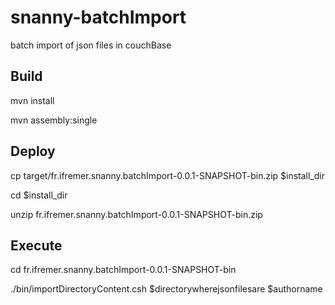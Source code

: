 snanny-batchImport
==================

batch import of json files in couchBase

Build
--------

mvn install

mvn assembly:single



Deploy
---------

cp target/fr.ifremer.snanny.batchImport-0.0.1-SNAPSHOT-bin.zip $install_dir

cd $install_dir

unzip fr.ifremer.snanny.batchImport-0.0.1-SNAPSHOT-bin.zip



Execute
---------
cd fr.ifremer.snanny.batchImport-0.0.1-SNAPSHOT-bin

./bin/importDirectoryContent.csh $directorywherejsonfilesare $authorname



